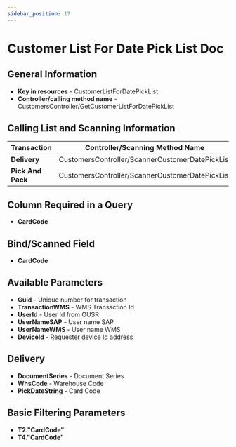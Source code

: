 ```yaml
---
sidebar_position: 17
---
```


# Customer List For Date Pick List Doc

## General Information

- **Key in resources** - CustomerListForDatePickList
- **Controller/calling method name** - CustomersController/GetCustomerListForDatePickList

## Calling List and Scanning Information

| Transaction | Controller/Scanning Method Name |
| --- | --- |
| **Delivery** | CustomersController/ScannerCustomerDatePickList |
| **Pick And Pack** | CustomersController/ScannerCustomerDatePickList |

## Column Required in a Query

- **CardCode**

## Bind/Scanned Field

- **CardCode**

## Available Parameters

- **Guid** - Unique number for transaction
- **TransactionWMS** - WMS Transaction Id
- **UserId** - User Id from OUSR
- **UserNameSAP** - User name SAP
- **UserNameWMS** - User name WMS
- **DeviceId** - Requester device Id address

## Delivery

- **DocumentSeries** - Document Series
- **WhsCode** - Warehouse Code
- **PickDateString** - Card Code

## Basic Filtering Parameters

- **T2."CardCode"**
- **T4."CardCode"**
